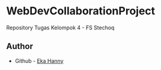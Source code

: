 # WebDevCollaborationProject

Repository Tugas Kelompok 4 - FS Stechoq

## Author

- Github - [Eka Hanny](https://github.com/ekahanny)
